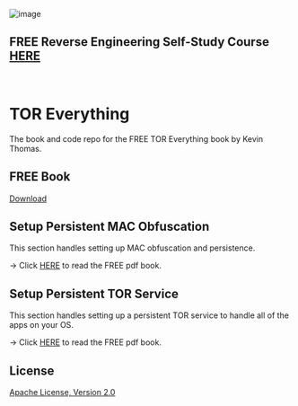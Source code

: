 ![image](https://github.com/mytechnotalent/TOR-Everything/blob/main/TOR%20Everything.jpg?raw=true)

## FREE Reverse Engineering Self-Study Course [HERE](https://github.com/mytechnotalent/Reverse-Engineering-Tutorial)

<br>

# TOR Everything
The book and code repo for the FREE TOR Everything book by Kevin Thomas.

## FREE Book
[Download](https://github.com/mytechnotalent/TOR-Everything/blob/main/TOR%20Everything.pdf)

## Setup Persistent MAC Obfuscation
This section handles setting up MAC obfuscation and persistence.

-> Click [HERE](https://github.com/mytechnotalent/TOR-Everything/blob/main/TOR%20Everything.pdf) to read the FREE pdf book.

## Setup Persistent TOR Service
This section handles setting up a persistent TOR service to handle all of the apps on your OS.

-> Click [HERE](https://github.com/mytechnotalent/TOR-Everything/blob/main/TOR%20Everything.pdf) to read the FREE pdf book.

## License
[Apache License, Version 2.0](https://www.apache.org/licenses/LICENSE-2.0)
